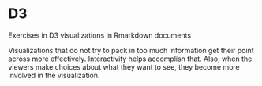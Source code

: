 # D3
Exercises in D3 visualizations in Rmarkdown documents

Visualizations that do not try to pack in too much information get their point across more effectively.  Interactivity helps accomplish that. Also, when the viewers make choices about what they want to see, they become more involved in the visualization. 

